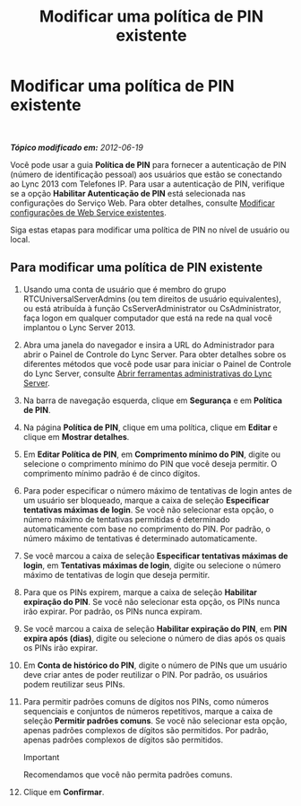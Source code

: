 ﻿---
title: Modificar uma política de PIN existente
TOCTitle: Modificar uma política de PIN existente
ms:assetid: 517caaee-3349-4fa6-8d86-e4da3258a445
ms:mtpsurl: https://technet.microsoft.com/pt-br/library/Gg520993(v=OCS.15)
ms:contentKeyID: 49306707
ms.date: 05/19/2016
mtps_version: v=OCS.15
ms.translationtype: HT
---

# Modificar uma política de PIN existente

 

_**Tópico modificado em:** 2012-06-19_

Você pode usar a guia **Política de PIN** para fornecer a autenticação de PIN (número de identificação pessoal) aos usuários que estão se conectando ao Lync 2013 com Telefones IP. Para usar a autenticação de PIN, verifique se a opção **Habilitar Autenticação de PIN** está selecionada nas configurações do Serviço Web. Para obter detalhes, consulte [Modificar configurações de Web Service existentes](lync-server-2013-modify-existing-web-service-configuration-settings.md).

Siga estas etapas para modificar uma política de PIN no nível de usuário ou local.

## Para modificar uma política de PIN existente

1.  Usando uma conta de usuário que é membro do grupo RTCUniversalServerAdmins (ou tem direitos de usuário equivalentes), ou está atribuída à função CsServerAdministrator ou CsAdministrator, faça logon em qualquer computador que está na rede na qual você implantou o Lync Server 2013.

2.  Abra uma janela do navegador e insira a URL do Administrador para abrir o Painel de Controle do Lync Server. Para obter detalhes sobre os diferentes métodos que você pode usar para iniciar o Painel de Controle do Lync Server, consulte [Abrir ferramentas administrativas do Lync Server](lync-server-2013-open-lync-server-administrative-tools.md).

3.  Na barra de navegação esquerda, clique em **Segurança** e em **Política de PIN**.

4.  Na página **Política de PIN**, clique em uma política, clique em **Editar** e clique em **Mostrar detalhes**.

5.  Em **Editar Política de PIN**, em **Comprimento mínimo do PIN**, digite ou selecione o comprimento mínimo do PIN que você deseja permitir. O comprimento mínimo padrão é de cinco dígitos.

6.  Para poder especificar o número máximo de tentativas de login antes de um usuário ser bloqueado, marque a caixa de seleção **Especificar tentativas máximas de login**. Se você não selecionar esta opção, o número máximo de tentativas permitidas é determinado automaticamente com base no comprimento do PIN. Por padrão, o número máximo de tentativas é determinado automaticamente.

7.  Se você marcou a caixa de seleção **Especificar tentativas máximas de login**, em **Tentativas máximas de login**, digite ou selecione o número máximo de tentativas de login que deseja permitir.

8.  Para que os PINs expirem, marque a caixa de seleção **Habilitar expiração do PIN**. Se você não selecionar esta opção, os PINs nunca irão expirar. Por padrão, os PINs nunca expiram.

9.  Se você marcou a caixa de seleção **Habilitar expiração do PIN**, em **PIN expira após (dias)**, digite ou selecione o número de dias após os quais os PINs irão expirar.

10. Em **Conta de histórico do PIN**, digite o número de PINs que um usuário deve criar antes de poder reutilizar o PIN. Por padrão, os usuários podem reutilizar seus PINs.

11. Para permitir padrões comuns de dígitos nos PINs, como números sequenciais e conjuntos de números repetitivos, marque a caixa de seleção **Permitir padrões comuns**. Se você não selecionar esta opção, apenas padrões complexos de dígitos são permitidos. Por padrão, apenas padrões complexos de dígitos são permitidos.
    
    > [!important]  
    > Recomendamos que você não permita padrões comuns.

12. Clique em **Confirmar**.

